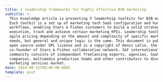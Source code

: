 ```yaml
---
title: 5 leadership frameworks for highly effective B2B marketing
subtitle: >-
  This knowledge article is presenting 5 leaderhsip toolkits for B2B marketing.
  Each toolkit is a set up of marketing tech SaaS configuration and humanware
  workflows, enabling Stars & Fishes customers to build a solid strategy, manage
  execution, track and achieve certain marketing KPIs. Leadership toolkits have
  agile pricing depending on the amount and complexity of specific marketing
  needs, but general and unique logic is the same. This document is published in
  open source under GPL license and is a copyright of Denis Lelin, the
  co-founder of Stars & Fishes collaboration network. S&F international
  community consists of independant freelancing experts, agencies, SaaS
  companies, multimedia production teams and other contributors to diverse
  marketing services market. 
date: 2019-08-31T00:00:00.000Z
template: post
---
```


